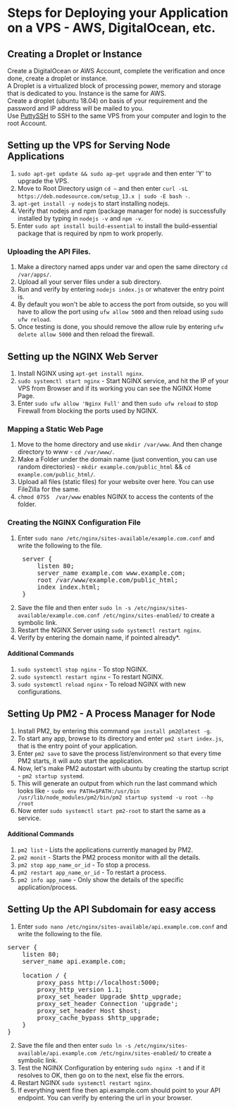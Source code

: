 # Steps for Deploying your Application on a VPS - AWS, DigitalOcean, etc.

## Creating a Droplet or Instance
Create a DigitalOcean or AWS Account, complete the verification and once done, create a droplet or instance.  
A Droplet is a virtualized block of processing power, memory and storage that is dedicated to you. Instance is the same for AWS.  
Create a droplet (ubuntu 18.04) on basis of your requirement and the password and IP address will be mailed to you.  
Use [PuttySSH](https://www.chiark.greenend.org.uk/~sgtatham/putty/latest.html) to SSH to the same VPS from your computer and login to the root Account.  

## Setting up the VPS for Serving Node Applications
1. ``sudo apt-get update && sudo ap-get upgrade`` and then enter 'Y' to upgrade the VPS.  
2. Move to Root Directory usign ``cd ~`` and then enter ``curl -sL https://deb.nodesource.com/setup_13.x | sudo -E bash -``.  
3. ``apt-get install -y nodejs`` to start installing nodejs.  
4. Verify that nodejs and npm (package manager for node) is successfully installed by typing in ``nodejs -v`` and ``npm -v``.  
5. Enter ``sudo apt install build-essential`` to install the build-essential package that is required by npm to work properly.

### Uploading the API Files.
1. Make a directory named apps under var and open the same directory ``cd /var/apps/``.  
2. Upload all your server files under a sub directory.
3. Run and verify by entering ``nodejs index.js`` or whatever the entry point is.
4. By default you won't be able to access the port from outside, so you will have to allow the port using ``ufw allow 5000`` and then reload using ``sudo ufw reload``.
5. Once testing is done, you should remove the allow rule by entering ``ufw delete allow 5000`` and then reload the firewall.

## Setting up the NGINX Web Server
1. Install NGINX using ``apt-get install nginx``.  
2. ``sudo systemctl start nginx`` - Start NGINX service, and hit the IP of your VPS from Browser and if its working you can see the NGINX Home Page.  
3. Enter ``sudo ufw allow 'Nginx Full'`` and then ``sudo ufw reload`` to stop Firewall from blocking the ports used by NGINX.  

### Mapping a Static Web Page
1. Move to the home directory and use ``mkdir /var/www``. And then change directory to www - ``cd /var/www/``.
2. Make a Folder under the domain name (just convention, you can use random directories) - ``mkdir example.com/public_html`` && ``cd example.com/public_html/``.
3. Upload all files (static files) for your website over here. You can use FileZilla for the same.  
4. ``chmod 0755  /var/www`` enables NGINX to access the contents of the folder.  

### Creating the NGINX Configuration File
1. Enter ``sudo nano /etc/nginx/sites-available/example.com.conf`` and write the following to the file.   
<pre>
    server {  
        listen 80;  
        server_name example.com www.example.com;  
        root /var/www/example.com/public_html;  
        index index.html;  
    }  
</pre>
2. Save the file and then enter ``sudo ln -s /etc/nginx/sites-available/example.com.conf /etc/nginx/sites-enabled/`` to create a symbolic link.
3. Restart the NGINX Server using ``sudo systemctl restart nginx``.
4. Verify by entering the domain name, if pointed already*.

#### Additional Commands 
1. ``sudo systemctl stop nginx`` - To stop NGINX.  
2. ``sudo systemctl restart nginx`` - To restart NGINX.  
3. ``sudo systemctl reload nginx`` - To reload NGINX with new configurations.  

## Setting Up PM2 - A Process Manager for Node
1. Install PM2, by entering this command ``npm install pm2@latest -g``.  
2. To start any app, browse to its directory and enter ``pm2 start index.js``, that is the entry point of your application.  
3. Enter ``pm2 save`` to save the process list/environment so that every time PM2 starts, it will auto start the application.  
4. Now, let's make PM2 autostart with ubuntu by creating the startup script - ``pm2 startup systemd``.
5. This will generate an output from which run the last command which looks like - ``sudo env PATH=$PATH:/usr/bin /usr/lib/node_modules/pm2/bin/pm2 startup systemd -u root --hp /root``
6. Now enter ``sudo systemctl start pm2-root`` to start the same as a service.  
  
#### Additional Commands
1. ``pm2 list`` - Lists the applications currently managed by PM2.
2. ``pm2 monit`` - Starts the PM2 process monitor with all the details.
3. ``pm2 stop app_name_or_id`` - To stop a process.
4. ``pm2 restart app_name_or_id`` - To restart a process.
5. ``pm2 info app_name`` - Only show the details of the specific application/process.  
  
## Setting Up the API Subdomain for easy access
1.  Enter ``sudo nano /etc/nginx/sites-available/api.example.com.conf`` and write the following to the file.  
<pre>
server {  
    listen 80;  
    server_name api.example.com;  
  
    location / {  
        proxy_pass http://localhost:5000;  
        proxy_http_version 1.1;  
        proxy_set_header Upgrade $http_upgrade;  
        proxy_set_header Connection 'upgrade';  
        proxy_set_header Host $host;  
        proxy_cache_bypass $http_upgrade;  
    }  
}  
</pre>
2. Save the file and then enter ``sudo ln -s /etc/nginx/sites-available/api.example.com /etc/nginx/sites-enabled/`` to create a symbolic link.
3. Test the NGINX Configuration by entering ``sudo nginx -t`` and if it resolves to OK, then go on to the next, else fix the errors.
4. Restart NGINX ``sudo systemctl restart nginx``.
5. If everything went fine then api.example.com should point to your API endpoint. You can verify by entering the url in your browser.
